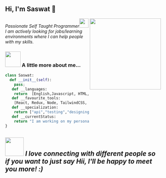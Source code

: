 <h2> Hi, I'm Saswat 👋</h2>
<img align='right' src="https://media.giphy.com/media/ieyl9zmCjO4b4t6qoY/giphy.gif" width="230">
<p><em>Passionate Self Taught Programmer<img src="https://media.giphy.com/media/fYSnHlufseco8Fh93Z/giphy.gif" width="30"></br>I am actively looking for jobs/learning environments where I can help people with my skills.
</em></p>


### <img src="https://media.giphy.com/media/VgCDAzcKvsR6OM0uWg/giphy.gif" width="50"> A little more about me...  

```python
class Saswat:
  def __init__(self):
    pass;
   def __languages:
    return  [English,Javascript, HTML, CSS, Python],
   def __favourite_tools:
    [React, Redux, Node, TailwindCSS, Styled-Components, Swagger-UI]
   def __specialization:
    return ["api","testing","designing"]  
   def __currentStatus:
    return "I am working on my personal blog which is built on top of Node and React"
}
```

<img src="https://media.giphy.com/media/LnQjpWaON8nhr21vNW/giphy.gif" width="60"> <em><b>I love connecting with different people</b> so if you want to just say <b>Hii, I'll be happy to meet you more!</b> :)</em>
---
